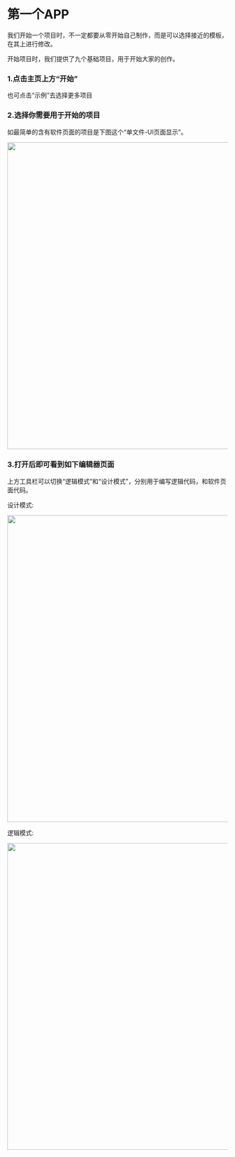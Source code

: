 
# 第一个APP

我们开始一个项目时，不一定都要从零开始自己制作，而是可以选择接近的模板，在其上进行修改。

开始项目时，我们提供了九个基础项目，用于开始大家的创作。

### 1.点击主页上方“开始”

也可点击“示例”去选择更多项目

### 2.选择你需要用于开始的项目

如最简单的含有软件页面的项目是下图这个“单文件-UI页面显示”。

<img src="docs/images/first_0.jpg" width="700"/>

### 3.打开后即可看到如下编辑器页面

上方工具栏可以切换“逻辑模式”和“设计模式”，分别用于编写逻辑代码，和软件页面代码。

设计模式: 

<img src="docs/images/first_1.jpg" width="700"/>

逻辑模式:

<img src="docs/images/first_2.jpg" width="700"/>
